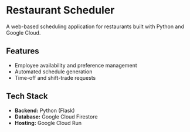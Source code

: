 # Restaurant Scheduler

A web-based scheduling application for restaurants built with Python and Google Cloud.

## Features
-   Employee availability and preference management
-   Automated schedule generation
-   Time-off and shift-trade requests

## Tech Stack
-   **Backend:** Python (Flask)
-   **Database:** Google Cloud Firestore
-   **Hosting:** Google Cloud Run
